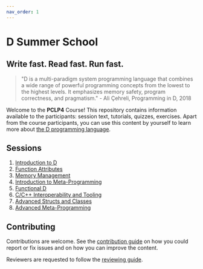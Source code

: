 ```yaml
---
nav_order: 1
---
```

# D Summer School

## Write fast. Read fast. Run fast.

> "D is a multi-paradigm system programming language that combines a wide range of powerful programming concepts from the lowest to the highest levels.
> It emphasizes memory safety, program correctness, and pragmatism." - Ali Çehreli, Programming in D, 2018

Welcome to the **PCLP4** Course!
This repository contains information available to the participants: session text, tutorials, quizzes, exercises.
Apart from the course participants, you can use this content by yourself to learn more about [the D programming language](https://dlang.org/).

## Sessions

1. [Introduction to D](./intro/intro.md)
1. [Function Attributes](./d-attributes/fattr.md)
1. [Memory Management](./mem-management/intro-to-mem.md)
1. [Introduction to Meta-Programming](./meta-intro/intro-to-meta.md)
1. [Functional D](./ranges/ranges.md)
1. [C/C++ Interoperability and Tooling](./c_cpp_interop/intro.md)
1. [Advanced Structs and Classes](./structs-classes/asc.md)
1. [Advanced Meta-Programming](./advanced-meta/advanced-meta.md)

## Contributing

Contributions are welcome.
See the [contribution guide](./CONTRIBUTING.md) on how you could report or fix issues and on how you can improve the content.

Reviewers are requested to follow the [reviewing guide](./REVIEWING.md).
